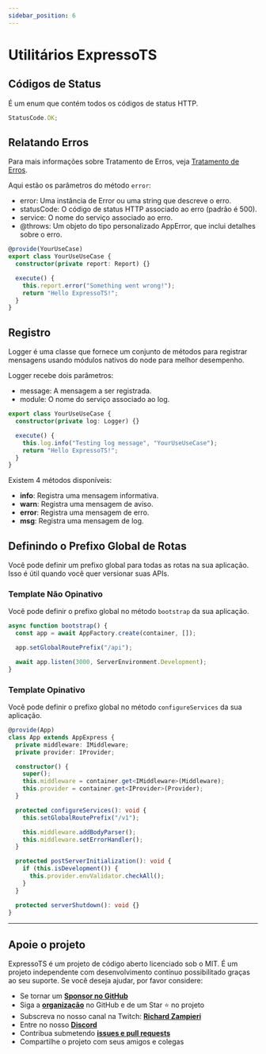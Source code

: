 ```yaml
---
sidebar_position: 6
---
```


# Utilitários ExpressoTS

## Códigos de Status

É um enum que contém todos os códigos de status HTTP.

```typescript
StatusCode.OK;
```

## Relatando Erros

Para mais informações sobre Tratamento de Erros, veja [Tratamento de Erros](../overview/error-handling.md).

Aqui estão os parâmetros do método `error`:

- error: Uma instância de Error ou uma string que descreve o erro.
- statusCode: O código de status HTTP associado ao erro (padrão é 500).
- service: O nome do serviço associado ao erro.
- @throws: Um objeto do tipo personalizado AppError, que inclui detalhes sobre o erro.

```typescript
@provide(YourUseCase)
export class YourUseUseCase {
  constructor(private report: Report) {}

  execute() {
    this.report.error("Something went wrong!");
    return "Hello ExpressoTS!";
  }
}
```

## Registro

Logger é uma classe que fornece um conjunto de métodos para registrar mensagens usando módulos nativos do node para melhor desempenho.

Logger recebe dois parâmetros:

- message: A mensagem a ser registrada.
- module: O nome do serviço associado ao log.

```typescript
export class YourUseUseCase {
  constructor(private log: Logger) {}

  execute() {
    this.log.info("Testing log message", "YourUseUseCase");
    return "Hello ExpressoTS!";
  }
}
```

Existem 4 métodos disponíveis:

- **info**: Registra uma mensagem informativa.
- **warn**: Registra uma mensagem de aviso.
- **error**: Registra uma mensagem de erro.
- **msg**: Registra uma mensagem de log.

## Definindo o Prefixo Global de Rotas

Você pode definir um prefixo global para todas as rotas na sua aplicação. Isso é útil quando você quer versionar suas APIs.

### Template Não Opinativo

Você pode definir o prefixo global no método `bootstrap` da sua aplicação.

```typescript
async function bootstrap() {
  const app = await AppFactory.create(container, []);

  app.setGlobalRoutePrefix("/api");

  await app.listen(3000, ServerEnvironment.Development);
}
```

### Template Opinativo

Você pode definir o prefixo global no método `configureServices` da sua aplicação.


```typescript
@provide(App)
class App extends AppExpress {
  private middleware: IMiddleware;
  private provider: IProvider;

  constructor() {
    super();
    this.middleware = container.get<IMiddleware>(Middleware);
    this.provider = container.get<IProvider>(Provider);
  }

  protected configureServices(): void {
    this.setGlobalRoutePrefix("/v1");

    this.middleware.addBodyParser();
    this.middleware.setErrorHandler();
  }

  protected postServerInitialization(): void {
    if (this.isDevelopment()) {
      this.provider.envValidator.checkAll();
    }
  }

  protected serverShutdown(): void {}
}
```

---

## Apoie o projeto

ExpressoTS é um projeto de código aberto licenciado sob o MIT. É um projeto independente com desenvolvimento contínuo possibilitado graças ao seu suporte. Se você deseja ajudar, por favor considere:

- Se tornar um **[Sponsor no GitHub](https://github.com/sponsors/expressots)**
- Siga a **[organização](https://github.com/expressots)** no GitHub e de um Star ⭐ no projeto
- Subscreva no nosso canal na Twitch: **[Richard Zampieri](https://www.twitch.tv/richardzampieri)**
- Entre no nosso **[Discord](https://discord.com/invite/PyPJfGK)**
- Contribua submetendo **[issues e pull requests](https://github.com/expressots/expressots/issues/new/choose)**
- Compartilhe o projeto com seus amigos e colegas